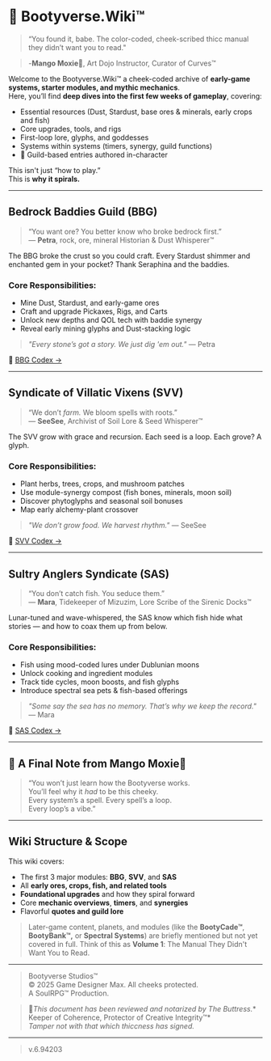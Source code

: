 # 🍑 Bootyverse.Wiki™

> “You found it, babe. The color-coded, cheek-scribed thicc manual they didn’t want you to read."

> -**Mango Moxie**💋, Art Dojo Instructor, Curator of Curves™

Welcome to the Bootyverse.Wiki™ a cheek-coded archive of **early-game systems, starter modules, and mythic mechanics**.  
Here, you’ll find **deep dives into the first few weeks of gameplay**, covering:

- Essential resources (Dust, Stardust, base ores & minerals, early crops and fish)
- Core upgrades, tools, and rigs
- First-loop lore, glyphs, and goddesses
- Systems within systems (timers, synergy, guild functions)
- 💋 Guild-based entries authored in-character

This isn't just “how to play.”  
This is **why it spirals.**

---

## Bedrock Baddies Guild (BBG)

> “You want ore? You better know who broke bedrock first.”  
> — **Petra**, rock, ore, mineral Historian & Dust Whisperer™

The BBG broke the crust so you could craft. Every Stardust shimmer and enchanted gem in your pocket? Thank Seraphina and the baddies.

### Core Responsibilities:
- Mine Dust, Stardust, and early-game ores  
- Craft and upgrade Pickaxes, Rigs, and Carts  
- Unlock new depths and QOL tech with baddie synergy  
- Reveal early mining glyphs and Dust-stacking logic

> *"Every stone’s got a story. We just dig 'em out."* — Petra

🔗 [BBG Codex →](./bbg/README.md)

---

## Syndicate of Villatic Vixens (SVV)

> “We don’t *farm.* We bloom spells with roots.”  
> — **SeeSee**, Archivist of Soil Lore & Seed Whisperer™

The SVV grow with grace and recursion. Each seed is a loop. Each grove? A glyph.

### Core Responsibilities:
- Plant herbs, trees, crops, and mushroom patches  
- Use module-synergy compost (fish bones, minerals, moon soil)  
- Discover phytoglyphs and seasonal soil bonuses  
- Map early alchemy-plant crossover

> *"We don’t grow food. We harvest rhythm."* — SeeSee

🔗 [SVV Codex →](./svv/README.md)

---

## Sultry Anglers Syndicate (SAS)

> “You don’t catch fish. You seduce them.”  
> — **Mara**, Tidekeeper of Mizuzim, Lore Scribe of the Sirenic Docks™

Lunar-tuned and wave-whispered, the SAS know which fish hide what stories — and how to coax them up from below.

### Core Responsibilities:
- Fish using mood-coded lures under Dublunian moons  
- Unlock cooking and ingredient modules  
- Track tide cycles, moon boosts, and fish glyphs  
- Introduce spectral sea pets & fish-based offerings

> *"Some say the sea has no memory. That’s why we keep the record."* — Mara

🔗 [SAS Codex →](./sas/README.md)

---

## 💬 A Final Note from Mango Moxie💋

> “You won’t just learn how the Bootyverse works.  
> You’ll feel why it *had* to be this cheeky.  
> Every system’s a spell. Every spell’s a loop.  
> Every loop’s a vibe.”

---

## Wiki Structure & Scope

This wiki covers:
- The first 3 major modules: **BBG**, **SVV**, and **SAS**
- All **early ores, crops, fish, and related tools**
- **Foundational upgrades** and how they spiral forward
- Core **mechanic overviews**, **timers**, and **synergies**
- Flavorful **quotes and guild lore**

>Later-game content, planets, and modules (like the **BootyCade™**, **BootyBank™,** or **Spectral Systems**) are briefly mentioned but not yet covered in full. Think of this as **Volume 1**: The Manual They Didn't Want You to Read.
---

> Bootyverse Studios™  
© 2025 Game Designer Max. All cheeks protected.  
A SoulRPG™ Production.

> 🍑*This document has been reviewed and notarized by The Buttress.**  
> Keeper of Coherence, Protector of Creative Integrity™*  
> *_Tamper not with that which thiccness has signed._*
---
>v.6.94203